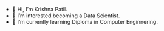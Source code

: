 - 👋 Hi, I’m Krishna Patil.
- 👀 I’m interested becoming a Data Scientist.
- 🌱 I’m currently learning Diploma in Computer Enginnering.

<!---
krishpatil0609/krishpatil0609 is a ✨ special ✨ repository because its `README.md` (this file) appears on your GitHub profile.
You can click the Preview link to take a look at your changes.
--->
